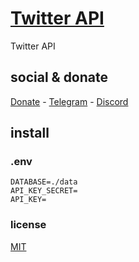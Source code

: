 # [Twitter API](https://developer.twitter.com/en)

Twitter API

## social & donate

[Donate](https://link.mercadopago.com.br/brtmvdl) - [Telegram](https://t.me/+KRmg5MlqgMk0MTg5) - [Discord](https://discord.gg/CPRyzsjj)

## install

### .env

```
DATABASE=./data
API_KEY_SECRET=
API_KEY=
```

### license

[MIT](./LICENSE)
